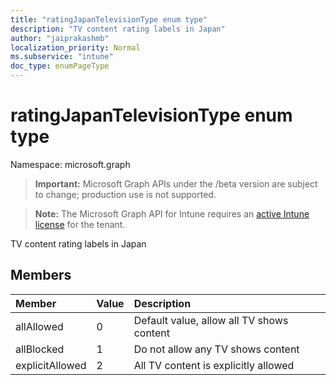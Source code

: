 ```yaml
---
title: "ratingJapanTelevisionType enum type"
description: "TV content rating labels in Japan"
author: "jaiprakashmb"
localization_priority: Normal
ms.subservice: "intune"
doc_type: enumPageType
---
```


# ratingJapanTelevisionType enum type

Namespace: microsoft.graph
> **Important:** Microsoft Graph APIs under the /beta version are subject to change; production use is not supported.

> **Note:** The Microsoft Graph API for Intune requires an [active Intune license](https://go.microsoft.com/fwlink/?linkid=839381) for the tenant.


TV content rating labels in Japan

## Members
|Member|Value|Description|
|:---|:---|:---|
|allAllowed|0|Default value, allow all TV shows content|
|allBlocked|1|Do not allow any TV shows content|
|explicitAllowed|2|All TV content is explicitly allowed|
